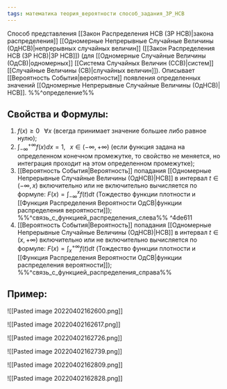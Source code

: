 ```yaml
---
tags: математика теория_вероятности способ_задания_ЗР_НСВ
---
```

Способ представления [[Закон Распределения НСВ (ЗР НСВ)|закона распределения]] [[Одномерные Непрерывные Случайные Величины (ОдНСВ)|непрерывных случайных величин]] ([[Закон Распределения НСВ (ЗР НСВ)|ЗР НСВ]]) (для [[Одномерные Случайные Величины (ОдСВ)|одномерных]] [[Система Случайных Величин (ССВ)|систем]] [[Случайные Величины (СВ)|случайных величин]]).
Описывает [[Вероятность События|вероятности]] появления определенных значений [[Одномерные Непрерывные Случайные Величины (ОдНСВ)|НСВ]].
%%^определение%%

## Свойства и Формулы:
1) $f(x) \geq 0\;\;\;\forall x$ (всегда принимает значение большее либо равное нулю);
2) $\int^{+\infty}_{-\infty}{f(x)dx} = 1,\;\;\; x\in(-\infty,+\infty)$ (если функция задана на определенном конечном промежутке, то свойство не меняется, но интеграция проходит на этом определенном промежутке);
3) [[Вероятность События|Вероятность]] попадания [[Одномерные Непрерывные Случайные Величины (ОдНСВ)|НСВ]] в интервал $t \in (-\infty, x)$ включительно или не включительно вычисляется по формуле: $F(x) = \int^x_{-\infty}{f(t)dt}$ (Тождество функции плотности и [[Функция Распределения Вероятности ОдСВ|функции распределения вероятности]]); %%^связь_с_функцией_распределения_слева%% ^4de611
4) [[Вероятность События|Вероятность]] попадания [[Одномерные Непрерывные Случайные Величины (ОдНСВ)|НСВ]] в интервал $t \in (x, +\infty)$ включительно или не включительно вычисляется по формуле: $F(x) = \int^{+\infty}_x{f(t)dt}$ (Тождество функции плотности и [[Функция Распределения Вероятности ОдСВ|функции распределения вероятности]]); %%^связь_с_функцией_распределения_справа%%

## Пример:
![[Pasted image 20220402162600.png]]

![[Pasted image 20220402162617.png]]

![[Pasted image 20220402162726.png]]

![[Pasted image 20220402162739.png]]

![[Pasted image 20220402162809.png]]

![[Pasted image 20220402162828.png]]